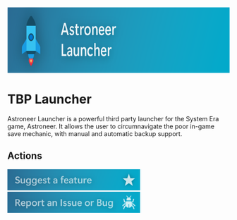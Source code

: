 <a href="https://github.com/RWELabs/Astroneer-Launcher"><img src= "https://github.com/RWELabs/RWELabs/blob/main/images/AstroneerLauncherBanner.png?raw=true" height=150px></a>
<br>

# TBP Launcher
Astroneer Launcher is a powerful third party launcher for the System Era game, Astroneer. It allows the user to circumnavigate the poor in-game save mechanic, with manual and automatic backup support.

## Actions
<a href="https://github.com/RWELabs/Astroneer-Launcher/issues/new?assignees=&labels=&template=feature-request.yaml&title=%5BFeature%5D+"> <img src="https://github.com/RWELabs/RWELabs/blob/main/images/Button_SuggestFeature_Blue.png?raw=true" height=48px></a>
<a href="https://github.com/RWELabs/Astroneer-Launcher/issues/new?assignees=&labels=&template=issue-report.yaml&title=%5BIssue%5D+"> <img src="https://github.com/RWELabs/RWELabs/blob/main/images/Button_ReportBug_Blue.png?raw=true" height=48px></a>